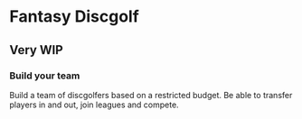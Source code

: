 # Fantasy Discgolf

## Very WIP

### Build your team

Build a team of discgolfers based on a restricted budget. Be able to transfer players in and out, join leagues and compete.
